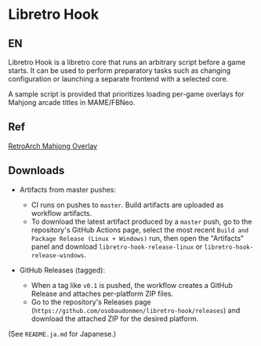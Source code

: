 # Libretro Hook

## EN

Libretro Hook is a libretro core that runs an arbitrary script before a game starts. It can be used to perform preparatory tasks such as changing configuration or launching a separate frontend with a selected core.

A sample script is provided that prioritizes loading per-game overlays for Mahjong arcade titles in MAME/FBNeo.

## Ref

[RetroArch Mahjong Overlay](https://github.com/osobaudonmen/retroarch_mahjong_overlays)

## Downloads

- Artifacts from master pushes:
  - CI runs on pushes to `master`. Build artifacts are uploaded as workflow artifacts.
  - To download the latest artifact produced by a `master` push, go to the repository's GitHub Actions page, select the most recent `Build and Package Release (Linux + Windows)` run, then open the "Artifacts" panel and download `libretro-hook-release-linux` or `libretro-hook-release-windows`.

- GitHub Releases (tagged):
  - When a tag like `v0.1` is pushed, the workflow creates a GitHub Release and attaches per-platform ZIP files.
  - Go to the repository's Releases page (`https://github.com/osobaudonmen/libretro-hook/releases`) and download the attached ZIP for the desired platform.

(See `README.ja.md` for Japanese.)
